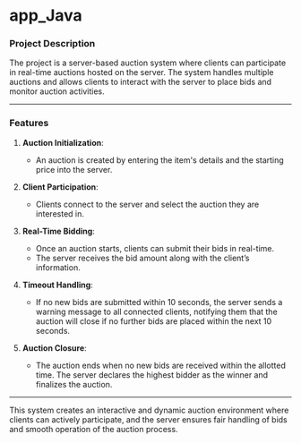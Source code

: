 # app_Java
### Project Description

The project is a server-based auction system where clients can participate in real-time auctions hosted on the server. The system handles multiple auctions and allows clients to interact with the server to place bids and monitor auction activities.

---

### Features

1. **Auction Initialization**:
   - An auction is created by entering the item's details and the starting price into the server.

2. **Client Participation**:
   - Clients connect to the server and select the auction they are interested in.

3. **Real-Time Bidding**:
   - Once an auction starts, clients can submit their bids in real-time.
   - The server receives the bid amount along with the client’s information.

4. **Timeout Handling**:
   - If no new bids are submitted within 10 seconds, the server sends a warning message to all connected clients, notifying them that the auction will close if no further bids are placed within the next 10 seconds.

5. **Auction Closure**:
   - The auction ends when no new bids are received within the allotted time. The server declares the highest bidder as the winner and finalizes the auction.

---

This system creates an interactive and dynamic auction environment where clients can actively participate, and the server ensures fair handling of bids and smooth operation of the auction process.